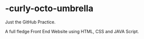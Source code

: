 # -curly-octo-umbrella
Just the GitHub Practice.

 A full fledge Front End Website using HTML, CSS and JAVA Script.
